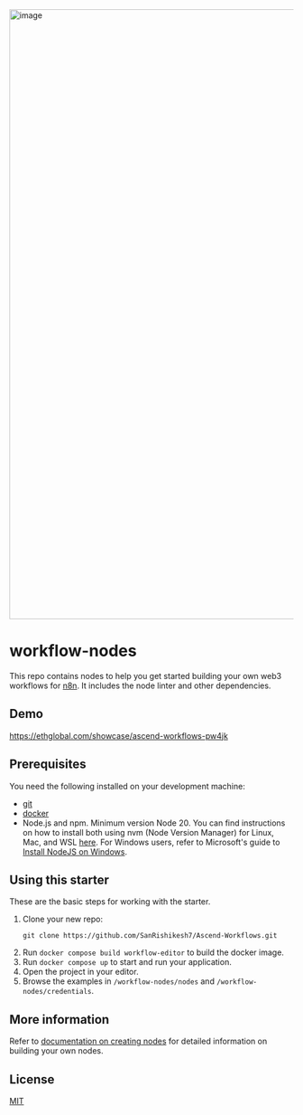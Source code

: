 <img width="1919" height="1079" alt="image" src="https://github.com/user-attachments/assets/8ebc384b-93e5-427c-b842-a88a386b375a" />

# workflow-nodes

This repo contains nodes to help you get started building your own web3 workflows for [n8n](https://n8n.io). It includes the node linter and other dependencies.

## Demo

https://ethglobal.com/showcase/ascend-workflows-pw4jk

## Prerequisites

You need the following installed on your development machine:

* [git](https://git-scm.com/downloads)
* [docker](https://www.docker.com/products/docker-desktop/)
* Node.js and npm. Minimum version Node 20. You can find instructions on how to install both using nvm (Node Version Manager) for Linux, Mac, and WSL [here](https://github.com/nvm-sh/nvm). For Windows users, refer to Microsoft's guide to [Install NodeJS on Windows](https://docs.microsoft.com/en-us/windows/dev-environment/javascript/nodejs-on-windows).

## Using this starter

These are the basic steps for working with the starter.

1. Clone your new repo:
   ```
   git clone https://github.com/SanRishikesh7/Ascend-Workflows.git
   ```
2. Run `docker compose build workflow-editor` to build the docker image.
3. Run `docker compose up` to start and run your application.
4. Open the project in your editor.
5. Browse the examples in `/workflow-nodes/nodes` and `/workflow-nodes/credentials`.

## More information

Refer to [documentation on creating nodes](https://docs.n8n.io/integrations/creating-nodes/) for detailed information on building your own nodes.

## License

[MIT](https://github.com/n8n-io/n8n-nodes-starter/blob/master/LICENSE.md)
